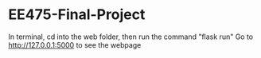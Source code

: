 # EE475-Final-Project

In terminal, cd into the web folder, then run the command "flask run"
Go to http://127.0.0.1:5000 to see the webpage  